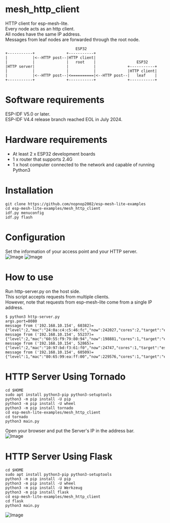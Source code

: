 # mesh_http_client
HTTP client for esp-mesh-lite.   
Every node acts as an http client.   
All nodes have the same IP address.   
Messages from leaf nodes are forwarded through the root node.   
```
                               ESP32
+-----------+              +-----------+
|           |<--HTTP post--|HTTP client|
|           |              |   root    |                  ESP32
|HTTP server|              |           |              +-----------+
|           |              |           |              |HTTP client|
|           |<--HTTP post--|<==========|<--HTTP post--|   leaf    |
+-----------+              +-----------+              +-----------+
```

# Software requirements
ESP-IDF V5.0 or later.   
ESP-IDF V4.4 release branch reached EOL in July 2024.   

# Hardware requirements
- At least 2 x ESP32 development boards
- 1 x router that supports 2.4G
- 1 x host computer connected to the network and capable of running Python3

# Installation
```
git clone https://github.com/nopnop2002/esp-mesh-lite-examples
cd esp-mesh-lite-examples/mesh_http_client
idf.py menuconfig
idf.py flash
```

# Configuration   
Set the information of your access point and your HTTP server.   
![Image](https://github.com/user-attachments/assets/28ee4b1b-541a-4bc0-9d20-4c70e0e60452)
![Image](https://github.com/user-attachments/assets/048573f9-83c6-4c20-9911-69496e9c807b)

# How to use
Run http-server.py on the host side.   
This script accepts requests from multiple clients.   
However, note that requests from esp-mesh-lite come from a single IP address.   
```
$ python3 http-server.py
args.port=8080
message from ('192.168.10.154', 60382)={"level":2,"mac":"24:0a:c4:c5:46:fc","now":242027,"cores":2,"target":"esp32"}
message from ('192.168.10.154', 55237)={"level":2,"mac":"60:55:f9:79:80:94","now":198881,"cores":1,"target":"esp32c3"}
message from ('192.168.10.154', 52865)={"level":2,"mac":"10:97:bd:f3:61:f0","now":24747,"cores":1,"target":"esp32c2"}
message from ('192.168.10.154', 60509)={"level":1,"mac":"80:65:99:ea:ff:00","now":229576,"cores":1,"target":"esp32s2"}
```

# HTTP Server Using Tornado
```
cd $HOME
sudo apt install python3-pip python3-setuptools
python3 -m pip install -U pip
python3 -m pip install -U wheel
python3 -m pip install tornado
cd esp-mesh-lite-examples/mesh_http_client
cd tornado
python3 main.py
```
Open your browser and put the Server's IP in the address bar.   
![Image](https://github.com/user-attachments/assets/53cae944-cac3-44ae-aac0-74440ecaa67f)

# HTTP Server Using Flask
```
cd $HOME
sudo apt install python3-pip python3-setuptools
python3 -m pip install -U pip
python3 -m pip install -U wheel
python3 -m pip install -U Werkzeug
python3 -m pip install flask
cd esp-mesh-lite-examples/mesh_http_client
cd flask
python3 main.py
```

![Image](https://github.com/user-attachments/assets/2db710f6-5a5b-4aa4-9b01-65784f6cd18a)
